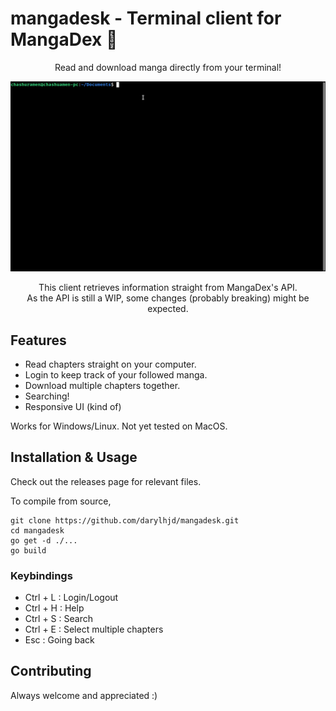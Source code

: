 # mangadesk - Terminal client for MangaDex 📖

<p align="center">Read and download manga directly from your terminal!</p>

<img src="assets/demo.gif" alt="">

<p align="center">This client retrieves information straight from MangaDex's API. <br>As the API is still a WIP, some changes (probably breaking) might be expected.</p>

## Features

- Read chapters straight on your computer.
- Login to keep track of your followed manga.
- Download multiple chapters together.
- Searching!
- Responsive UI (kind of)

Works for Windows/Linux. Not yet tested on MacOS.

## Installation & Usage

Check out the releases page for relevant files.

To compile from source,

```
git clone https://github.com/darylhjd/mangadesk.git
cd mangadesk
go get -d ./...
go build
```

### Keybindings

- Ctrl + L : Login/Logout
- Ctrl + H : Help
- Ctrl + S : Search
- Ctrl + E : Select multiple chapters
- Esc      : Going back

## Contributing

Always welcome and appreciated :)
